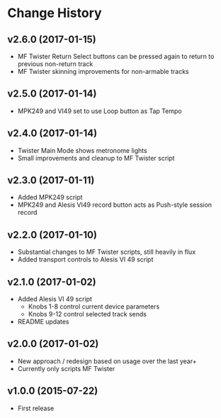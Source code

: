 # Change History

## v2.6.0 (2017-01-15)

* MF Twister Return Select buttons can be pressed again to return to previous non-return track
* MF Twister skinning improvements for non-armable tracks

## v2.5.0 (2017-01-14)

* MPK249 and VI49 set to use Loop button as Tap Tempo

## v2.4.0 (2017-01-14)

* Twister Main Mode shows metronome lights
* Small improvements and cleanup to MF Twister script

## v2.3.0 (2017-01-11)

* Added MPK249 script
* MPK249 and Alesis VI49 record button acts as Push-style session record

## v2.2.0 (2017-01-10)

* Substantial changes to MF Twister scripts, still heavily in flux
* Added transport controls to Alesis VI 49 script

## v2.1.0 (2017-01-02)

* Added Alesis VI 49 script
  * Knobs 1-8 control current device parameters
  * Knobs 9-12 control selected track sends
* README updates

## v2.0.0 (2017-01-02)

* New approach / redesign based on usage over the last year+
* Currently only scripts MF Twister

## v1.0.0 (2015-07-22)

* First release

